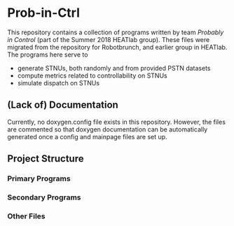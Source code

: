 # Prob-in-Ctrl
This repository contains a collection of programs written by team *Probably in Control* (part of the Summer 2018 HEATlab group). 
These files were migrated from the repository for Robotbrunch, and earlier group in HEATlab.
The programs here serve to
- generate STNUs, both randomly and from provided PSTN datasets
- compute metrics related to controllability on STNUs
- simulate dispatch on STNUs


## (Lack of) Documentation
Currently, no doxygen.config file exists in this repository.
However, the files are commented so that doxygen documentation can be automatically generated once a config and mainpage files are set up.

## Project Structure

### Primary Programs

### Secondary Programs

### Other Files

